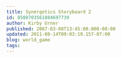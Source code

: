 ```yaml
---
title: Synergetics Storyboard 2
id: 8508703561884697739
author: Kirby Urner
published: 2007-03-08T13:45:00.000-08:00
updated: 2011-08-14T09:03:19.157-07:00
blog: world_game
tags: 
---
```


